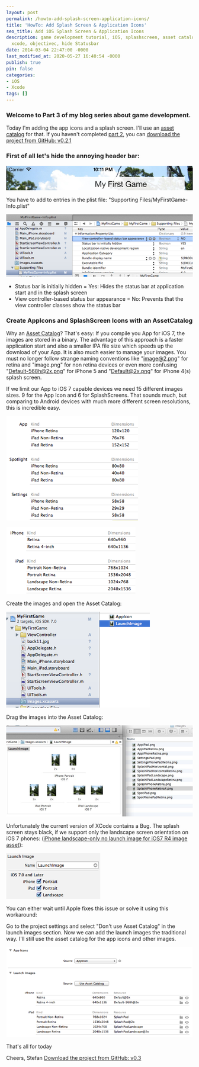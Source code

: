 ```yaml
---
layout: post
permalink: /howto-add-splash-screen-application-icons/
title: 'HowTo: Add Splash Screen & Application Icons'
seo_title: Add iOS Splash Screen & Application Icons
description: game development tutorial, iOS, splashscreen, asset catalog, app icon,
  xcode, objectivec, hide Statusbar
date: 2014-03-04 22:47:00 -0000
last_modified_at: 2020-05-27 16:40:54 -0000
publish: true
pin: false
categories:
- iOS
- Xcode
tags: []
---
```

### Welcome to Part 3 of my blog series about game development.

Today I'm adding the app icons and a splash screen. I'll use an [asset catalog](https://developer.apple.com/library/ios/recipes/xcode_help-image_catalog-1.0/Recipe.html#//apple_ref/doc/uid/TP40013303-CH1-SW1) for that. If you haven't completed [part 2](https://developerplayground.net/?p=29), you can [download the project from GitHub: v0.2.1](https://github.com/stfnjstn/MyFirstGame/releases/tag/v0.2.1)

### First of all let's hide the annoying header bar:

[![](/assets/wp-content/uploads/2014/03/Splash1-1.jpg)](/assets/wp-content/uploads/2014/03/Splash1-1.jpg)

You have to add to entries in the plist file: "Supporting Files/MyFirstGame-Info.plist"

[![](/assets/wp-content/uploads/2014/03/Splash2.png)](/assets/wp-content/uploads/2014/03/Splash2.png)

  * Status bar is initially hidden = Yes: Hides the status bar at application start and in the splash screen
  * View controller-based status bar appearance = No: Prevents that the view controller classes show the status bar



### Create AppIcons and SplashScreen Icons with an AssetCatalog

Why an [Asset Catalog](https://developer.apple.com/library/ios/recipes/xcode_help-image_catalog-1.0/Recipe.html)? That's easy: If you compile you App for iOS 7, the images are stored in a binary. The advantage of this approach is a faster application start and also a smaller IPA file size which speeds up the download of your App. It is also much easier to manage your images. You must no longer follow strange naming conventions like "image@2.png" for retina and "image.png" for non retina devices or even more confusing "Default-568h@2x.png" for iPhone 5 and "Default@2x.png" for iPhone 4(s) splash screen.

If we limit our App to iOS 7 capable devices we need 15 different images sizes. 9 for the App Icon and 6 for SplashScreens. That sounds much, but comparing to Android devices with much more different screen resolutions, this is incredible easy.

[![](/assets/wp-content/uploads/2014/03/Splash3.png)](/assets/wp-content/uploads/2014/03/Splash3.png)

[![](/assets/wp-content/uploads/2014/03/Splash4.png)](/assets/wp-content/uploads/2014/03/Splash4.png)

Create the images and open the Asset Catalog:

[![](/assets/wp-content/uploads/2014/03/Splash5.png)](/assets/wp-content/uploads/2014/03/Splash5.png)

Drag the images into the Asset Catalog:

[![](/assets/wp-content/uploads/2014/03/Splash6-1.jpg)](/assets/wp-content/uploads/2014/03/Splash6-1.jpg)

Unfortunately the current version of XCode contains a Bug. The splash screen stays black, if we support only the landscape screen orientation on iOS 7 phones: ([iPhone landscape-only no launch image for iOS7 R4 image asset](http://stackoverflow.com/questions/19110583/iphone-landscape-only-no-launch-image-for-ios7-r4-image-asset/22106849#22106849)):

[![](/assets/wp-content/uploads/2014/03/Splash7.png)](/assets/wp-content/uploads/2014/03/Splash7.png)

You can either wait until Apple fixes this issue or solve it using this workaround:

Go to the project settings and select "Don't use Asset Catalog" in the launch images section. Now we can add the launch images the traditional way. I'll still use the asset catalog for the app icons and other images.

[![](/assets/wp-content/uploads/2014/03/Splash8.png)](/assets/wp-content/uploads/2014/03/Splash8.png)

That's all for today

Cheers, Stefan [Download the project from GitHub: v0.3](https://github.com/stfnjstn/MyFirstGame/releases/tag/v0.3)
